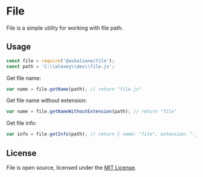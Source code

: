 # File

File is a simple utility for working with file path.

## Usage

```javascript
const file = require('@askalione/file');
const path = 'C:\\alexey\\dev\\file.js';
```

Get file name:
```javascript
var name = file.getName(path); // return "file.js"
```

Get file name without extension:
```javascript
var name = file.getNameWithoutExtension(path); // return "file"
```

Get file info:
```javascript
var info = file.getInfo(path); // return { name: "file", extension: ".js"}
```

## License
File is open source, licensed under the [MIT License](https://github.com/askalione/nodejs-file/blob/master/LICENSE).